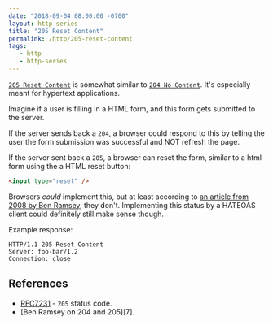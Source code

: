 ```yaml
---
date: "2018-09-04 08:00:00 -0700"
layout: http-series
title: "205 Reset Content"
permalink: /http/205-reset-content
tags:
   - http
   - http-series
---
```


[`205 Reset Content`][1] is somewhat similar to [`204 No Content`][2]. It's
especially meant for hypertext applications.

Imagine if a user is filling in a HTML form, and this form gets submitted
to the server.

If the server sends back a `204`, a browser could respond to this by telling
the user the form submission was successful and NOT refresh the page.

If the server sent back a `205`, a browser can reset the form, similar to a
html form using the a HTML reset button:

```html
<input type="reset" />
```

Browsers _could_ implement this, but at least according to [an article from 2008
by Ben Ramsey][3], they don't. Implementing this status by a HATEOAS client could
definitely still make sense though.


Example response:

```http
HTTP/1.1 205 Reset Content
Server: foo-bar/1.2
Connection: close
```

References
----------

* [RFC7231][1] - `205` status code.
* [Ben Ramsey on 204 and 205][7].

[1]: https://tools.ietf.org/html/rfc7231#section-6.3.6
[2]: /http/204-no-content
[3]: https://benramsey.com/blog/2008/05/http-status-204-no-content-and-205-reset-content/
